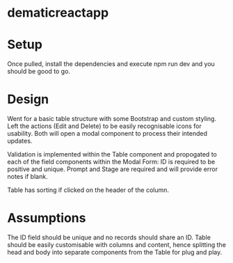 # dematicreactapp
# Setup
Once pulled, install the dependencies and execute npm run dev and you should be good to go.

# Design
Went for a basic table structure with some Bootstrap and custom styling. Left the actions (Edit and Delete) to be easily recognisable icons for usability. Both will open a modal component to process their intended updates.

Validation is implemented within the Table component and propogated to each of the field components within the Modal Form:
ID is required to be positive and unique.
Prompt and Stage are required and will provide error notes if blank.

Table has sorting if clicked on the header of the column.

# Assumptions
The ID field should be unique and no records should share an ID.
Table should be easily customisable with columns and content, hence splitting the head and body into separate components from the Table for plug and play.
